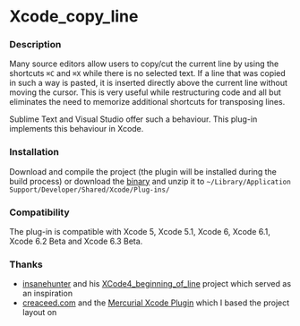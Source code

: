 Xcode_copy_line
===============

### Description

Many source editors allow users to copy/cut the current line by using the shortcuts `⌘C` and `⌘X` while there is no selected text. If a line that was copied in such a way is pasted, it is inserted directly above the current line without moving the cursor. This is very useful while restructuring code and all but eliminates the need to memorize additional shortcuts for transposing lines.

Sublime Text and Visual Studio offer such a behaviour. This plug-in implements this behaviour in Xcode.

### Installation

Download and compile the project (the plugin will be installed during the build process) or download the [binary](https://github.com/mthiesen/Xcode_copy_line/releases/download/v1.3/Xcode_copy_line.xcplugin.zip) and unzip it to `~/Library/Application Support/Developer/Shared/Xcode/Plug-ins/`

### Compatibility

The plug-in is compatible with Xcode 5, Xcode 5.1, Xcode 6, Xcode 6.1, Xcode 6.2 Beta and Xcode 6.3 Beta.

### Thanks

* [insanehunter](https://github.com/insanehunter) and his [XCode4_beginning_of_line](https://github.com/insanehunter/XCode4_beginning_of_line) project which served as an inspiration
* [creaceed.com](http://www.creaceed.com) and the [Mercurial Xcode Plugin](https://bitbucket.org/creaceed/mercurial-xcode-plugin) which I based the project layout on

